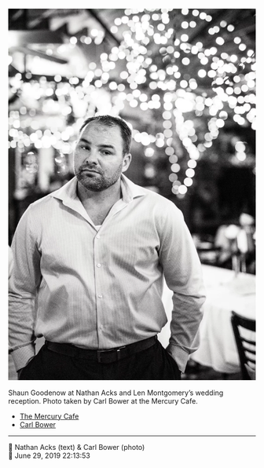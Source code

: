 ![Shaun Goodenow at Nathan Acks and Len Montgomery’s wedding reception](assets/f40a5eebe62f1b153cb24246fe991b4e.webp)

Shaun Goodenow at Nathan Acks and Len Montgomery’s wedding reception. Photo taken by Carl Bower at the Mercury Cafe.

* [The Mercury Cafe](http://mercurycafe.com)
* [Carl Bower](https://carlbowerphotos.com)

- - - -

<span aria-hidden="true">👥</span> Nathan Acks (text) & Carl Bower (photo)  
<span aria-hidden="true">📅</span> June 29, 2019 22:13:53
